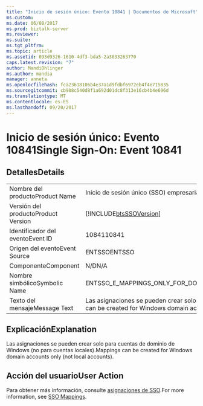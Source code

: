 ```yaml
---
title: "Inicio de sesión único: Evento 10841 | Documentos de Microsoft"
ms.custom: 
ms.date: 06/08/2017
ms.prod: biztalk-server
ms.reviewer: 
ms.suite: 
ms.tgt_pltfrm: 
ms.topic: article
ms.assetid: 093d9326-1610-4df3-bda5-2a3033263770
caps.latest.revision: "7"
author: MandiOhlinger
ms.author: mandia
manager: anneta
ms.openlocfilehash: fca23618106b4e37a1d9fdbf6972eb4f4e715835
ms.sourcegitcommit: cb908c540d8f1a692d01dc8f313e16cb4b4e696d
ms.translationtype: MT
ms.contentlocale: es-ES
ms.lasthandoff: 09/20/2017
---
```

# <a name="single-sign-on-event-10841"></a><span data-ttu-id="1dace-102">Inicio de sesión único: Evento 10841</span><span class="sxs-lookup"><span data-stu-id="1dace-102">Single Sign-On: Event 10841</span></span>
## <a name="details"></a><span data-ttu-id="1dace-103">Detalles</span><span class="sxs-lookup"><span data-stu-id="1dace-103">Details</span></span>  
  
|||  
|-|-|  
|<span data-ttu-id="1dace-104">Nombre del producto</span><span class="sxs-lookup"><span data-stu-id="1dace-104">Product Name</span></span>|<span data-ttu-id="1dace-105">Inicio de sesión único (SSO) empresarial</span><span class="sxs-lookup"><span data-stu-id="1dace-105">Enterprise Single Sign-On</span></span>|  
|<span data-ttu-id="1dace-106">Versión del producto</span><span class="sxs-lookup"><span data-stu-id="1dace-106">Product Version</span></span>|[!INCLUDE[btsSSOVersion](../includes/btsssoversion-md.md)]|  
|<span data-ttu-id="1dace-107">Identificador del evento</span><span class="sxs-lookup"><span data-stu-id="1dace-107">Event ID</span></span>|<span data-ttu-id="1dace-108">10841</span><span class="sxs-lookup"><span data-stu-id="1dace-108">10841</span></span>|  
|<span data-ttu-id="1dace-109">Origen del evento</span><span class="sxs-lookup"><span data-stu-id="1dace-109">Event Source</span></span>|<span data-ttu-id="1dace-110">ENTSSO</span><span class="sxs-lookup"><span data-stu-id="1dace-110">ENTSSO</span></span>|  
|<span data-ttu-id="1dace-111">Componente</span><span class="sxs-lookup"><span data-stu-id="1dace-111">Component</span></span>|<span data-ttu-id="1dace-112">N/D</span><span class="sxs-lookup"><span data-stu-id="1dace-112">N/A</span></span>|  
|<span data-ttu-id="1dace-113">Nombre simbólico</span><span class="sxs-lookup"><span data-stu-id="1dace-113">Symbolic Name</span></span>|<span data-ttu-id="1dace-114">ENTSSO_E_MAPPINGS_ONLY_FOR_DOMAIN_ACCOUNTS</span><span class="sxs-lookup"><span data-stu-id="1dace-114">ENTSSO_E_MAPPINGS_ONLY_FOR_DOMAIN_ACCOUNTS</span></span>|  
|<span data-ttu-id="1dace-115">Texto del mensaje</span><span class="sxs-lookup"><span data-stu-id="1dace-115">Message Text</span></span>|<span data-ttu-id="1dace-116">Las asignaciones se pueden crear solo para cuentas de dominio de Windows (no para cuentas locales).</span><span class="sxs-lookup"><span data-stu-id="1dace-116">Mappings can be created for Windows domain accounts only (not local accounts).</span></span>|  
  
## <a name="explanation"></a><span data-ttu-id="1dace-117">Explicación</span><span class="sxs-lookup"><span data-stu-id="1dace-117">Explanation</span></span>  
 <span data-ttu-id="1dace-118">Las asignaciones se pueden crear solo para cuentas de dominio de Windows (no para cuentas locales).</span><span class="sxs-lookup"><span data-stu-id="1dace-118">Mappings can be created for Windows domain accounts only (not local accounts).</span></span>  
  
## <a name="user-action"></a><span data-ttu-id="1dace-119">Acción del usuario</span><span class="sxs-lookup"><span data-stu-id="1dace-119">User Action</span></span>  
 <span data-ttu-id="1dace-120">Para obtener más información, consulte [asignaciones de SSO](../core/sso-mappings.md).</span><span class="sxs-lookup"><span data-stu-id="1dace-120">For more information, see [SSO Mappings](../core/sso-mappings.md).</span></span>